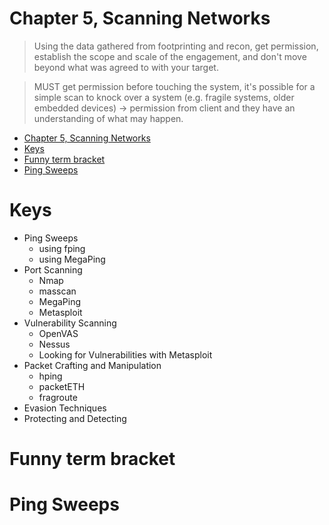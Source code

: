 # Chapter 5, Scanning Networks
> Using the data gathered from footprinting and recon, get permission, establish the scope and scale of the engagement, and don't move beyond what was agreed to with your target.

> MUST get permission before touching the system, it's possible for a simple scan to knock over a system (e.g. fragile systems, older embedded devices) -> permission from client and they have an understanding of what may happen.

- [Chapter 5, Scanning Networks](#chapter-5-scanning-networks)
- [Keys](#keys)
- [Funny term bracket](#funny-term-bracket)
- [Ping Sweeps](#ping-sweeps)

# Keys
- Ping Sweeps
  - using fping
  - using MegaPing
- Port Scanning
  - Nmap
  - masscan
  - MegaPing
  - Metasploit
- Vulnerability Scanning
  - OpenVAS
  - Nessus
  - Looking for Vulnerabilities with Metasploit
- Packet Crafting and Manipulation
  - hping
  - packetETH
  - fragroute
- Evasion Techniques
- Protecting and Detecting

# Funny term bracket

# Ping Sweeps
